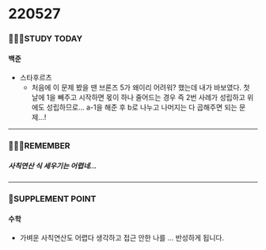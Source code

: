 # 220527

### 👨🏼‍🏫STUDY TODAY

#### 백준

- 스타후르츠
  - 처음에 이 문제 봤을 땐 브론즈 5가 왜이리 어려워? 했는데 내가 바보였다. 첫 날에 1을 빼주고 시작하면 몫이 하나 줄어드는 경우 즉 2번 사례가 성립하고 위에도 성립하므로... a-1을 해준 후 b로 나누고 나머지는 다 곱해주면 되는 문제...!

---

### 💆🏼‍♂️REMEMBER

##### 사칙연산 식 세우기는 어렵네...

---

### 💫SUPPLEMENT POINT

#### 수학

- 가벼운 사칙연산도 어렵다 생각하고 접근 안한 나를 ... 반성하게 됩니다.
